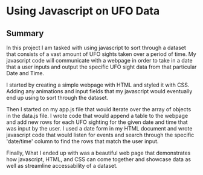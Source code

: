 # Using Javascript on UFO Data

## Summary

In this project I am tasked with using javascript to sort through a dataset that consists of a vast amount of UFO sights taken over a period of time. My javascript code will communicate with a webpage in order to take in a date that a user inputs and output the specific UFO sight data from that particular Date and Time.

I started by creating a simple webpage with HTML and styled it with CSS. Adding any animations and input fields that my javascript would eventually end up using to sort through the dataset.

Then I started on my app.js file that would iterate over the array of objects in the data.js file. I wrote code that would append a table to the webpage and add new rows for each UFO sighting for the given date and time that was input by the user. I used a date form in my HTML document and wrote javascript code that would listen for events and search through the specific 'date/time' column to find the rows that match the user input.

Finally, What I ended up with was a beautiful web page that demonstrates how javascript, HTML, and CSS can come together and showcase data as well as streamline accessability of a dataset.
